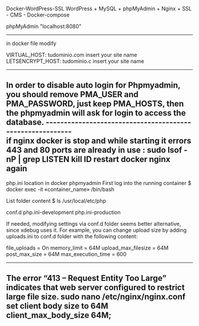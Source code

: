 

 Docker-WordPress-SSL
WordPress + MySQL + phpMyAdmin + Nginx + SSL - CMS - Docker-compose

phpMyAdmin "localhost:8080"


********************************************************************************
in docker file modify

VIRTUAL_HOST: tudominio.com        insert your site name
LETSENCRYPT_HOST: tudominio.c      insert your site name

************************************************************


In order to disable auto login for Phpmyadmin, you should remove PMA_USER and PMA_PASSWORD, just keep PMA_HOSTS,
then the phpmyadmin will ask for login to access the database.
----------------------------------------------------------\
if nginx docker is stop and while starting it errors 443 and 80 ports are already in use :
sudo lsof -nP | grep LISTEN
kill ID
restart docker nginx again
---------------------------------

php.ini location in docker phpmyadmin
 First log into the running container
$ docker exec -it «container_name» /bin/bash

 List folder content
$ ls /usr/local/etc/php


conf.d  php.ini-development  php.ini-production

If needed, modifying settings via conf.d folder seems better alternative, since xdebug uses it. For example, you can change upload size by adding uploads.ini to conf.d folder with the following content:

file_uploads = On
memory_limit = 64M
upload_max_filesize = 64M
post_max_size = 64M
max_execution_time = 600

------------------------------------
The error “413 – Request Entity Too Large” indicates that web server configured to restrict large file size.
sudo nano /etc/nginx/nginx.conf
 set client body size to 64M 
client_max_body_size 64M;
------------------------------------
